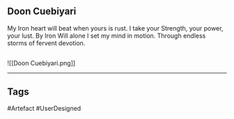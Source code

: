 ## Doon Cuebiyari
My Iron heart will beat when yours is rust.
I take your Strength, your power, your lust.
By Iron Will alone I set my mind in motion.
Through endless storms of fervent devotion.
## 
![[Doon Cuebiyari.png]]

---
## Tags
#Artefact
#UserDesigned 